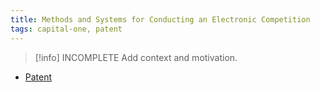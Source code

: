 ```yaml
---
title: Methods and Systems for Conducting an Electronic Competition
tags: capital-one, patent
---
```

> [!info] INCOMPLETE
> Add context and motivation.

- [Patent](https://patents.google.com/patent/US20220383294A1/en)